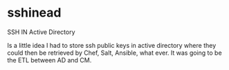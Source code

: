 sshinead
========

SSH IN Active Directory

Is a little idea I had to store ssh public keys in active directory where they could then be retrieved by Chef,
Salt, Ansible, what ever.  It was going to be the ETL between AD and CM.
